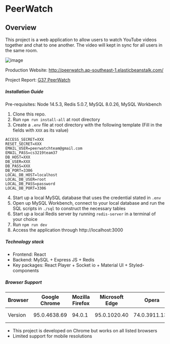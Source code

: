 # PeerWatch

## Overview

This project is a web application to allow users to watch YouTube videos together and chat to one another. The video will kept in sync for all users in the same room.

![image](https://user-images.githubusercontent.com/15318860/140597009-ae8ed7e9-ea93-4d7d-b3f8-63898eabcde0.png)

Production Website: http://peerwatch.ap-southeast-1.elasticbeanstalk.com/

Project Report: [G37 PeerWatch](docs/G11_ChairVisE4.0.pdf)

##### Installation Guide

Pre-requisites: Node 14.5.3, Redis 5.0.7, MySQL 8.0.26, MySQL Workbench

1. Clone this repo.
2. Run `npm run install-all` at root directory
3. Create a `.env` file at root directory with the following template (Fill in the fields with `XXX` as its value)

```
ACCESS_SECRET=XXX
RESET_SECRET=XXX
EMAIL_USER=peerwatchteam@gmail.com
EMAIL_PASS=cs3219team37
DB_HOST=XXX
DB_USER=XXX
DB_PASS=XXX
DB_PORT=3306
LOCAL_DB_HOST=localhost
LOCAL_DB_USER=root
LOCAL_DB_PASS=password
LOCAL_DB_PORT=3306
```

4. Start up a local MySQL database that uses the credential stated in `.env`
5. Open up MySQL Workbench, connect to your local database and run the SQL scripts in `./sql` to construct the necessary tables
6. Start up a local Redis server by running `redis-server` in a terminal of your choice
8. Run `npm run dev`
9. Access the application through http://localhost:3000

##### Technology stack

-   Frontend: React
-   Backend: MySQL + Express JS + Redis
-   Key packages: React Player + Socket io + Material UI + Styled-components

##### Browser Support

| Browser | Google Chrome | Mozilla Firefox | Microsoft Edge | Opera         | Safari    |
| ------- | ------------- | --------------- | -------------- | ------------- | --------- |
| Version | 95.0.4638.69  | 94.0.1          | 95.0.1020.40   | 74.0.3911.139 | Mojave 12 |

-   This project is developed on Chrome but works on all listed browsers
-   Limited support for mobile resolutions
